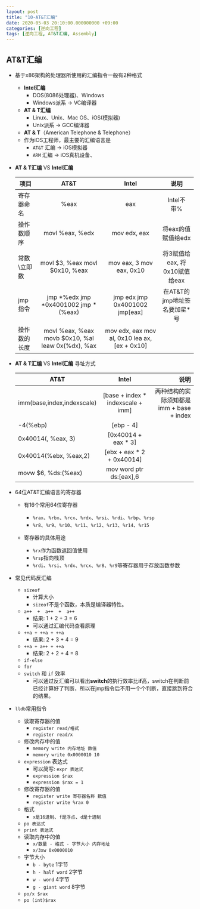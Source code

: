 ```yaml
---
layout: post
title: "10-AT&T汇编"
date: 2020-05-03 20:10:00.000000000 +09:00
categories: [逆向工程]
tags: [逆向工程, AT&T汇编, Assembly]
---
```


## AT&T汇编

+ 基于x86架构的处理器所使用的汇编指令一般有2种格式

  + **Intel汇编**
    + DOS(8086处理器)、Windows
    + Windows派系 -> VC编译器
  + **AT & T汇编**
    + Linux、Unix、Mac OS、iOS(模拟器)
    + Unix派系 -> GCC编译器
  + **AT & T**（American Telephone & Telephone）
  + 作为iOS工程师，最主要的汇编语言是
    + `AT&T` 汇编 -> iOS模拟器
    + `ARM` 汇编 -> iOS真机设备、

+ **AT & T汇编** VS **Intel汇编**

  | 项目         |                        AT&T                         |                      Intel                       |             说明              |
  | ------------ | :-------------------------------------------------: | :----------------------------------------------: | :---------------------------: |
  | 寄存器命名   |                        %eax                         |                       eax                        |          Intel不带%           |
  | 操作数顺序   |                   movl %eax, %edx                   |                   mov edx, eax                   |      将eax的值赋值给edx       |
  | 常数\立即数  |       movl $3, %eax         movl $0x10, %eax        |            mov eax, 3   mov eax, 0x10            | 将3赋值给eax, 将0x10赋值给eax |
  | jmp指令      |      jmp *%edx   jmp *0x4001002   jmp *(%eax)       |        jmp edx  jmp 0x4001002   jmp[eax]         | 在AT&T的jmp地址签名要加星*号  |
  | 操作数的长度 | movl %eax, %eax  movb $0x10, %al  leaw 0x(%dx), %ax | mov edx, eax   mov al, 0x10  lea ax, [ex + 0x10] |                               |

+ **AT & T汇编** VS **Intel汇编** 寻址方式

  | AT&T                       |               Intel               |                                      说明 |
  | -------------------------- | :-------------------------------: | ----------------------------------------: |
  | imm(base,index,indexscale) | [base + index * indexscale + imm] | 两种结构的实际须知都是 imm + base + index |
  | -4(%ebp)                   |             [ebp - 4]             |                                           |
  | 0x40014(, %eax, 3)         |        [0x40014 + eax * 3]        |                                           |
  | 0x40014(%ebx, %eax,2)      |     [ebx + eax * 2 + 0x40014]     |                                           |
  | movw $6, %ds:(%eax)        |      mov word ptr ds:[eax],6      |                                           |

+ 64位AT&T汇编语言的寄存器

  + 有16个常用64位寄存器
    + `%rax`、`%rbx`、`%rcx`、`%rdx`、`%rsi`、`%rdi`、`%rbp`、`%rsp`
    + `%r8`、`%r9`、`%r10`、`%r11`、`%r12`、`%r13`、`%r14`、`%r15`

  + 寄存器的具体用途
    + `%rx`作为函数返回值使用
    + `%rsp`指向栈顶
    + `%rdi`、`%rsi`、`%rdx`、`%rcx`、`%r8`、`%r9`等寄存器用于存放函数参数

+ 常见代码反汇编

  + `sizeof`
    + 计算大小
    + `sizeof`不是个函数，本质是编译器特性。
  + `a++  +  a++  +  a++`
    + 结果: 1 + 2 + 3 = 6
    + 可以通过汇编代码查看原理
  + `++a + ++a + ++a`
    + 结果: 2 + 3 + 4 = 9
  + `++a + a++ + ++a`
    + 结果: 2 + 2 + 4 = 8
  + `if-else`
  + `for`
  + `switch` 和 `if` 效率
    + 可以通过反汇编可以看出**switch**的执行效率比**if**高，switch在判断前已经计算好了判断，所以在jmp指令后不用一个个判断，直接跳到符合的结果。

+ `lldb`常用指令

  + 读取寄存器的值
    + `register read/格式`
    + `register read/x`
  + 修改内存中的值
    + `memory write 内存地址 数值`
    + `memory write 0x0000010 10`
  + `expression` 表达式
    + 可以简写: `expr 表达式`
    + `expression $rax`
    + `expression $rax = 1`
  + 修改寄存器的值
    + `register write 寄存器名称 数值`
    + `register write %rax 0`
  + 格式
    + `x是16进制`、`f是浮点`、`d是十进制`
  + `po 表达式`
  + `print 表达式`
  + 读取内存中的值
    + `x/数量 - 格式 - 字节大小 内存地址`
    + `x/3xw 0x0000010`
  + 字节大小
    + `b - byte` 1字节
    + `h - half word` 2字节
    + `w - word` 4字节
    + `g - giant word` 8字节
  + `po/x $rax`
  + `po (int)$rax `

